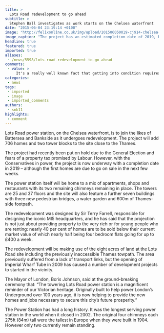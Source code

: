 ```yaml
---
title: >
  Lots Road redevelopment to go ahead
subtitle: >
  Stephen Ball investigates as work starts on the Chelsea waterfront
date: "2015-06-04 23:19:14 +0100"
image: "http://felixonline.co.uk/img/upload/201506050019-cj914-chelsea-waterfront-cropped.jpg"
image_caption: "The project has an estimated completion date of 2019, but the first set of houses will go on sale in the next few weeks"
headline: true
featured: true
imported: true
aliases:
 - /news/5598/lots-road-redevelopment-to-go-ahead
comments:
 - value: >
     It's a really well known fact that getting into condition requires associated with money hard run. Seattle's dream 3-0-0 start to the season ended on April 11 when the Wizards won, 1-0, from the 10-man Sounders FC. <br>fifa 16 hack http://creditsfut.com/,Thanks with regard to providing like well put together subject matter. <br>csgo skins expensive http://arnold109.jblog.fr/billet-cs-go-skins-of-acquiring-cs-464218.html,I love the info on your internet site. Thanks a lot!. <br>NFL 17 coins http://www.peace-for-earth.org/barter/item/2377
categories:
 - news
tags:
 - imported
 - image
 - imported_comments
authors:
 - snb11
highlights:
 - comment
---
```


Lots Road power station, on the Chelsea waterfront, is to join the likes of Battersea and Bankside as it undergoes redevelopment. The project will add 706 homes and two tower blocks to the site close to the Thames.

The project had recently been put on hold due to the General Election and fears of a property tax promised by Labour. However, with the Conservatives in power, the project is now underway with a completion date in 2019 – although the first homes are due to go on sale in the next few weeks.

The power station itself will be home to a mix of apartments, shops and restaurants with its two remaining chimneys remaining in place. The towers are 25 and 37 floors and the site will also feature a further seven buildings with three new pedestrian bridges, a water garden and 600m of Thames-side footpath.

The redevelopment was designed by Sir Terry Farrell, responsible for designing the iconic MI5 headquarters, and he has said that the projection is not just about providing property to the very rich or for young people who are renting: nearly 40 per cent of homes are to be sold below their current market value of which nearly half being four bedroom flats going for up to £400 a week.

The redevelopment will be making use of the eight acres of land at the Lots Road site including the previously inaccessible Thames towpath. The area previously suffered from a lack of transport links, but the opening of Imperial Wharf Tube in 2009 has caused a number of development projects to started in the vicinity.

The Mayor of London, Boris Johnson, said at the ground-breaking ceremony that: “The towering Lots Road power station is a magnificent reminder of our Victorian heritage. Originally built to help power London’s Underground over 100 years ago, it is now helping to provide the new homes and jobs necessary to secure this city’s future prosperity.”

The Power Station has had a long history. It was the longest serving power station in the world when it closed in 2002. The original four chimneys each 275ft (84m) tall were the tallest in Europe when they were built in 1904. However only two currently remain standing.
